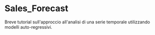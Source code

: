 # Sales_Forecast
Breve tutorial sull'approccio all'analisi di una serie temporale utilizzando modelli auto-regressivi.
